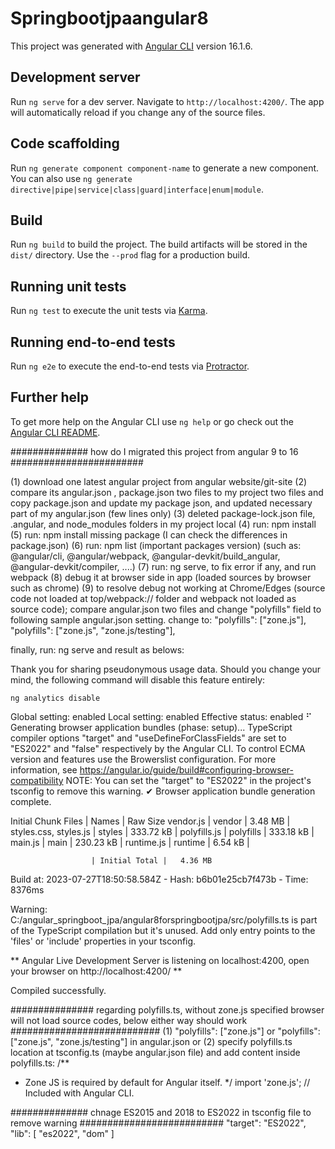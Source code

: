 # Springbootjpaangular8

This project was generated with [Angular CLI](https://github.com/angular/angular-cli) version 16.1.6.

## Development server

Run `ng serve` for a dev server. Navigate to `http://localhost:4200/`. The app will automatically reload if you change any of the source files.

## Code scaffolding

Run `ng generate component component-name` to generate a new component. You can also use `ng generate directive|pipe|service|class|guard|interface|enum|module`.

## Build

Run `ng build` to build the project. The build artifacts will be stored in the `dist/` directory. Use the `--prod` flag for a production build.

## Running unit tests

Run `ng test` to execute the unit tests via [Karma](https://karma-runner.github.io).

## Running end-to-end tests

Run `ng e2e` to execute the end-to-end tests via [Protractor](http://www.protractortest.org/).

## Further help

To get more help on the Angular CLI use `ng help` or go check out the [Angular CLI README](https://github.com/angular/angular-cli/blob/master/README.md).


##############  how do I migrated this project from angular 9 to 16 ########################

(1) download one latest angular project from angular website/git-site
(2) compare its angular.json , package.json two files to my project two files
and copy package.json and update my package json, and updated necessary part of my angular.json (few lines only)
(3) deleted package-lock.json file, .angular, and node_modules folders in my project local
(4) run:  npm install
(5) run: npm install missing package (I can check the differences in package.json)
(6) run:  npm list (important packages version) (such as: @angular/cli, @angular/webpack, @angular-devkit/build_angular, @angular-devkit/compiler, ....)
(7) run:  ng serve, to fix error if any, and run webpack
(8) debug it at browser side in app (loaded sources by browser such as chrome)
(9) to resolve debug not working at Chrome/Edges (source code not loaded at top/webpack:// folder and webpack not loaded as source code);
compare angular.json two files and change "polyfills" field to following sample angular.json setting.
change to:  "polyfills": ["zone.js"],   "polyfills": ["zone.js", "zone.js/testing"],

finally, run:   ng serve  and result as belows:


Thank you for sharing pseudonymous usage data. Should you change your mind, the following
command will disable this feature entirely:

    ng analytics disable

Global setting: enabled
Local setting: enabled
Effective status: enabled
⠋ Generating browser application bundles (phase: setup)...    TypeScript compiler options "target" and "useDefineForClassFields" are set to "ES2022" and "false" respectively by the Angular CLI. To control ECMA version and features use the Browerslist configuration. For more information, see https://angular.io/guide/build#configuring-browser-compatibility
    NOTE: You can set the "target" to "ES2022" in the project's tsconfig to remove this warning.
✔ Browser application bundle generation complete.

Initial Chunk Files   | Names         |  Raw Size
vendor.js             | vendor        |   3.48 MB | 
styles.css, styles.js | styles        | 333.72 kB | 
polyfills.js          | polyfills     | 333.18 kB | 
main.js               | main          | 230.23 kB | 
runtime.js            | runtime       |   6.54 kB | 

                      | Initial Total |   4.36 MB

Build at: 2023-07-27T18:50:58.584Z - Hash: b6b01e25cb7f473b - Time: 8376ms

Warning: C:/angular_springboot_jpa/angular8forspringbootjpa/src/polyfills.ts is part of the TypeScript compilation but it's unused.
Add only entry points to the 'files' or 'include' properties in your tsconfig.

** Angular Live Development Server is listening on localhost:4200, open your browser on http://localhost:4200/ **

Compiled successfully.

############### regarding polyfills.ts, without zone.js specified browser will not load source codes, below either way should work  ###########################
(1) "polyfills": ["zone.js"] or   "polyfills": ["zone.js", "zone.js/testing"] in angular.json
or
(2) specify polyfills.ts location at tsconfig.ts (maybe angular.json file) and add content inside polyfills.ts: 
/**
 * Zone JS is required by default for Angular itself.
 */
import 'zone.js';  // Included with Angular CLI.



############## chnage ES2015 and 2018 to ES2022 in tsconfig file to remove warning ##########################
 "target": "ES2022",
    "lib": [
      "es2022",
      "dom"
    ]